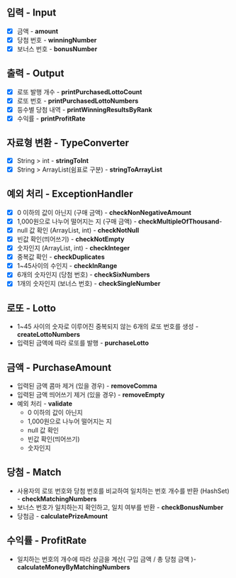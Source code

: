 ## 입력 - Input

- [x] 금액 - **amount**
- [x] 당첨 번호 - **winningNumber**
- [x] 보너스 번호 - **bonusNumber**

## 출력 - Output

- [x] 로또 발행 개수 - **printPurchasedLottoCount**
- [x] 로또 번호 - **printPurchasedLottoNumbers**
- [x] 등수별 당첨 내역 - **printWinningResultsByRank**
- [x] 수익률 - **printProfitRate**

## 자료형 변환 - **TypeConverter**

- [x] String > int - **stringToInt**
- [x] String > ArrayList(쉼표로 구분) - **stringToArrayList**

## 예외 처리 - **ExceptionHandler**

- [x] 0 이하의 값이 아닌지 (구매 금액) - **checkNonNegativeAmount**
- [x] 1,000원으로 나누어 떨어지는 지 (구매 금액) - **checkMultipleOfThousand**-
- [x] null 값 확인 (ArrayList, int) - **checkNotNull**
- [x] 빈값 확인(띄어쓰기) - **checkNotEmpty**
- [x] 숫자인지 (ArrayList, int) - **checkInteger**
- [x] 중복값 확인 - **checkDuplicates**
- [x] 1~45사이의 수인지 - **checkInRange**
- [x] 6개의 숫자인지 (당첨 번호) - **checkSixNumbers**
- [x] 1개의 숫자인지 (보너스 번호) - **checkSingleNumber**

## 로또 - Lotto

- 1~45 사이의 숫자로 이루어진 중복되지 않는 6개의 로또 번호를 생성 - **createLottoNumbers**
- 입력된 금액에 따라 로또를 발행 - **purchaseLotto**

## 금액 - PurchaseAmount

- 입력된 금액 콤마 제거 (있을 경우) - **removeComma**
- 입력된 금액 띄어쓰기 제거 (있을 경우) - **removeEmpty**
- 예외 처리 - **validate**
  - 0 이하의 값이 아닌지
  - 1,000원으로 나누어 떨어지는 지
  - null 값 확인
  - 빈값 확인(띄어쓰기)
  - 숫자인지

## 당첨 - Match

- 사용자의 로또 번호와 당첨 번호를 비교하여 일치하는 번호 개수를 반환 (HashSet) - **checkMatchingNumbers**
- 보너스 번호가 일치하는지 확인하고, 일치 여부를 반환 - **checkBonusNumber**
- 당첨금 - **calculatePrizeAmount**

## 수익률 - ProfitRate

- 일치하는 번호의 개수에 따라 상금을 계산( 구입 금액 / 총 당첨 금액 )- **calculateMoneyByMatchingNumbers**